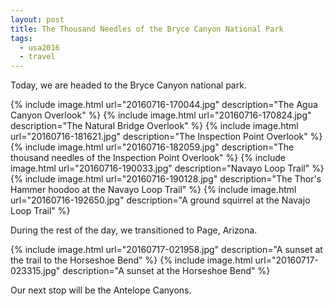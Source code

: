 ```yaml
---
layout: post
title: The Thousand Needles of the Bryce Canyon National Park
tags:
  - usa2016
  - travel
---
```


Today, we are headed to the Bryce Canyon national park.

  {% include image.html url="20160716-170044.jpg" description="The Agua Canyon Overlook" %}
  {% include image.html url="20160716-170824.jpg" description="The Natural Bridge Overlook" %}
  {% include image.html url="20160716-181621.jpg" description="The Inspection Point Overlook" %}
  {% include image.html url="20160716-182059.jpg" description="The thousand needles of the Inspection Point Overlook" %}
  {% include image.html url="20160716-190033.jpg" description="Navayo Loop Trail" %}
  {% include image.html url="20160716-190128.jpg" description="The Thor's Hammer hoodoo at the Navayo Loop Trail" %}
  {% include image.html url="20160716-192650.jpg" description="A ground squirrel at the Navajo Loop Trail" %}

During the rest of the day, we transitioned to Page, Arizona.

  {% include image.html url="20160717-021958.jpg" description="A sunset at the trail to the Horseshoe Bend" %}
  {% include image.html url="20160717-023315.jpg" description="A sunset at the Horseshoe Bend" %}

Our next stop will be the Antelope Canyons.
